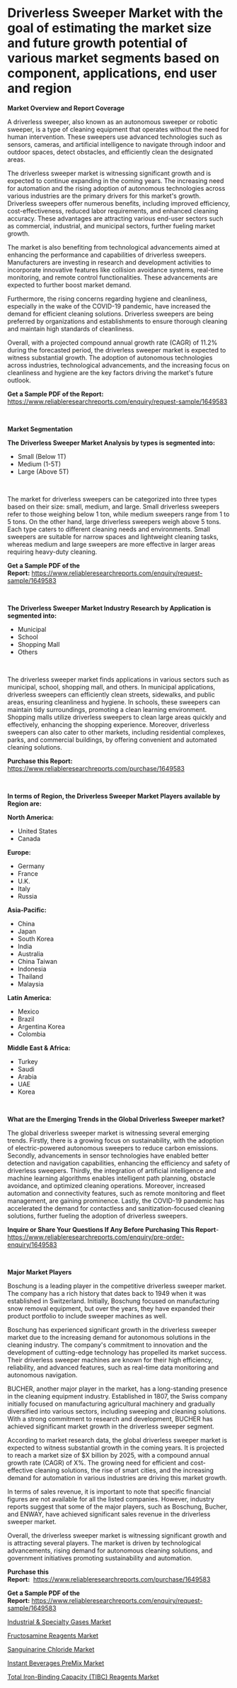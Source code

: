 <p><h1>Driverless Sweeper Market with the goal of estimating the market size and future growth potential of various market segments based on component, applications, end user and region</h1></p><p><strong>Market Overview and Report Coverage</strong></p>
<p><p>A driverless sweeper, also known as an autonomous sweeper or robotic sweeper, is a type of cleaning equipment that operates without the need for human intervention. These sweepers use advanced technologies such as sensors, cameras, and artificial intelligence to navigate through indoor and outdoor spaces, detect obstacles, and efficiently clean the designated areas.</p><p>The driverless sweeper market is witnessing significant growth and is expected to continue expanding in the coming years. The increasing need for automation and the rising adoption of autonomous technologies across various industries are the primary drivers for this market's growth. Driverless sweepers offer numerous benefits, including improved efficiency, cost-effectiveness, reduced labor requirements, and enhanced cleaning accuracy. These advantages are attracting various end-user sectors such as commercial, industrial, and municipal sectors, further fueling market growth.</p><p>The market is also benefiting from technological advancements aimed at enhancing the performance and capabilities of driverless sweepers. Manufacturers are investing in research and development activities to incorporate innovative features like collision avoidance systems, real-time monitoring, and remote control functionalities. These advancements are expected to further boost market demand.</p><p>Furthermore, the rising concerns regarding hygiene and cleanliness, especially in the wake of the COVID-19 pandemic, have increased the demand for efficient cleaning solutions. Driverless sweepers are being preferred by organizations and establishments to ensure thorough cleaning and maintain high standards of cleanliness.</p><p>Overall, with a projected compound annual growth rate (CAGR) of 11.2% during the forecasted period, the driverless sweeper market is expected to witness substantial growth. The adoption of autonomous technologies across industries, technological advancements, and the increasing focus on cleanliness and hygiene are the key factors driving the market's future outlook.</p></p>
<p><strong>Get a Sample PDF of the Report:</strong> <a href="https://www.reliableresearchreports.com/enquiry/request-sample/1649583">https://www.reliableresearchreports.com/enquiry/request-sample/1649583</a></p>
<p>&nbsp;</p>
<p><strong>Market Segmentation</strong></p>
<p><strong>The Driverless Sweeper Market Analysis by types is segmented into:</strong></p>
<p><ul><li>Small (Below 1T)</li><li>Medium (1-5T)</li><li>Large (Above 5T)</li></ul></p>
<p>&nbsp;</p>
<p><p>The market for driverless sweepers can be categorized into three types based on their size: small, medium, and large. Small driverless sweepers refer to those weighing below 1 ton, while medium sweepers range from 1 to 5 tons. On the other hand, large driverless sweepers weigh above 5 tons. Each type caters to different cleaning needs and environments. Small sweepers are suitable for narrow spaces and lightweight cleaning tasks, whereas medium and large sweepers are more effective in larger areas requiring heavy-duty cleaning.</p></p>
<p><strong>Get a Sample PDF of the Report:</strong>&nbsp;<a href="https://www.reliableresearchreports.com/enquiry/request-sample/1649583">https://www.reliableresearchreports.com/enquiry/request-sample/1649583</a></p>
<p>&nbsp;</p>
<p><strong>The Driverless Sweeper Market Industry Research by Application is segmented into:</strong></p>
<p><ul><li>Municipal</li><li>School</li><li>Shopping Mall</li><li>Others</li></ul></p>
<p>&nbsp;</p>
<p><p>The driverless sweeper market finds applications in various sectors such as municipal, school, shopping mall, and others. In municipal applications, driverless sweepers can efficiently clean streets, sidewalks, and public areas, ensuring cleanliness and hygiene. In schools, these sweepers can maintain tidy surroundings, promoting a clean learning environment. Shopping malls utilize driverless sweepers to clean large areas quickly and effectively, enhancing the shopping experience. Moreover, driverless sweepers can also cater to other markets, including residential complexes, parks, and commercial buildings, by offering convenient and automated cleaning solutions.</p></p>
<p><strong>Purchase this Report:</strong>&nbsp; <a href="https://www.reliableresearchreports.com/purchase/1649583">https://www.reliableresearchreports.com/purchase/1649583</a></p>
<p>&nbsp;</p>
<p><strong>In terms of Region, the Driverless Sweeper Market Players available by Region are:</strong></p>
<p>
    <p> <strong> North America: </strong>
        <ul>
            <li>United States</li>
            <li>Canada</li>
        </ul>
        </p> 
    <p> <strong> Europe: </strong>
        <ul>
            <li>Germany</li>
            <li>France</li>
            <li>U.K.</li>
            <li>Italy</li>
            <li>Russia</li>
        </ul>
        </p> 
    <p> <strong> Asia-Pacific: </strong>
        <ul>
            <li>China</li>
            <li>Japan</li>
            <li>South Korea</li>
            <li>India</li>
            <li>Australia</li>
            <li>China Taiwan</li>
            <li>Indonesia</li>
            <li>Thailand</li>
            <li>Malaysia</li>
        </ul>
        </p> 
    <p> <strong> Latin America: </strong>
        <ul>
            <li>Mexico</li>
            <li>Brazil</li>
            <li>Argentina Korea</li>
            <li>Colombia</li>
        </ul>
        </p> 
    <p> <strong> Middle East & Africa: </strong>
        <ul>
            <li>Turkey</li>
            <li>Saudi</li>
            <li>Arabia</li>
            <li>UAE</li>
            <li>Korea</li>
        </ul>
    </p>
    </p>
<p>&nbsp;</p>
<p><strong>What are the Emerging Trends in the Global Driverless Sweeper market?</strong></p>
<p><p>The global driverless sweeper market is witnessing several emerging trends. Firstly, there is a growing focus on sustainability, with the adoption of electric-powered autonomous sweepers to reduce carbon emissions. Secondly, advancements in sensor technologies have enabled better detection and navigation capabilities, enhancing the efficiency and safety of driverless sweepers. Thirdly, the integration of artificial intelligence and machine learning algorithms enables intelligent path planning, obstacle avoidance, and optimized cleaning operations. Moreover, increased automation and connectivity features, such as remote monitoring and fleet management, are gaining prominence. Lastly, the COVID-19 pandemic has accelerated the demand for contactless and sanitization-focused cleaning solutions, further fueling the adoption of driverless sweepers.</p></p>
<p><strong>Inquire or Share Your Questions If Any Before Purchasing This Report</strong>- <a href="https://www.reliableresearchreports.com/enquiry/pre-order-enquiry/1649583">https://www.reliableresearchreports.com/enquiry/pre-order-enquiry/1649583</a></p>
<p>&nbsp;</p>
<p><strong>Major Market Players</strong></p>
<p><p>Boschung is a leading player in the competitive driverless sweeper market. The company has a rich history that dates back to 1949 when it was established in Switzerland. Initially, Boschung focused on manufacturing snow removal equipment, but over the years, they have expanded their product portfolio to include sweeper machines as well.</p><p>Boschung has experienced significant growth in the driverless sweeper market due to the increasing demand for autonomous solutions in the cleaning industry. The company's commitment to innovation and the development of cutting-edge technology has propelled its market success. Their driverless sweeper machines are known for their high efficiency, reliability, and advanced features, such as real-time data monitoring and autonomous navigation.</p><p>BUCHER, another major player in the market, has a long-standing presence in the cleaning equipment industry. Established in 1807, the Swiss company initially focused on manufacturing agricultural machinery and gradually diversified into various sectors, including sweeping and cleaning solutions. With a strong commitment to research and development, BUCHER has achieved significant market growth in the driverless sweeper segment.</p><p>According to market research data, the global driverless sweeper market is expected to witness substantial growth in the coming years. It is projected to reach a market size of $X billion by 2025, with a compound annual growth rate (CAGR) of X%. The growing need for efficient and cost-effective cleaning solutions, the rise of smart cities, and the increasing demand for automation in various industries are driving this market growth.</p><p>In terms of sales revenue, it is important to note that specific financial figures are not available for all the listed companies. However, industry reports suggest that some of the major players, such as Boschung, Bucher, and ENWAY, have achieved significant sales revenue in the driverless sweeper market.</p><p>Overall, the driverless sweeper market is witnessing significant growth and is attracting several players. The market is driven by technological advancements, rising demand for autonomous cleaning solutions, and government initiatives promoting sustainability and automation.</p></p>
<p><strong>Purchase this Report:</strong>&nbsp;&nbsp;<a href="https://www.reliableresearchreports.com/purchase/1649583">https://www.reliableresearchreports.com/purchase/1649583</a></p>
<p></p>
<p><strong>Get a Sample PDF of the Report:</strong>&nbsp;<a href="https://www.reliableresearchreports.com/enquiry/request-sample/1649583">https://www.reliableresearchreports.com/enquiry/request-sample/1649583</a></p>
<p><p><a href="https://medium.com/@lap.snake.again/industrial-specialty-gases-market-size-and-market-trends-complete-industry-overview-2023-to-6864317fde65">Industrial & Specialty Gases Market</a></p><p><a href="https://www.linkedin.com/pulse/fructosamine-reagents-market-size-share-amp-trends-analysis-report/">Fructosamine Reagents Market</a></p><p><a href="https://www.linkedin.com/pulse/sanguinarine-chloride-market-size-growth-forecast-from-2023/">Sanguinarine Chloride Market</a></p><p><a href="https://medium.com/@fire.honor.safe/instant-beverages-premix-market-insights-into-market-cagr-market-trends-and-growth-strategies-8df80c7ef851">Instant Beverages PreMix Market</a></p><p><a href="https://www.linkedin.com/pulse/total-iron-binding-capacity-tibc-reagents-market-share-amp/">Total Iron-Binding Capacity (TIBC) Reagents Market</a></p></p>